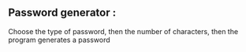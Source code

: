 ## Password generator :
Choose the type of password, then the number of characters, then the program generates a password 
